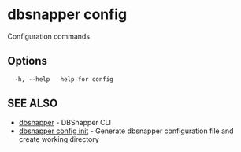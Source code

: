 # dbsnapper config

Configuration commands

## Options

```
  -h, --help   help for config
```

## SEE ALSO

* [dbsnapper](/cmd/dbsnapper/)	 - DBSnapper CLI
* [dbsnapper config init](/cmd/dbsnapper_config_init/)	 - Generate dbsnapper configuration file and create working directory


